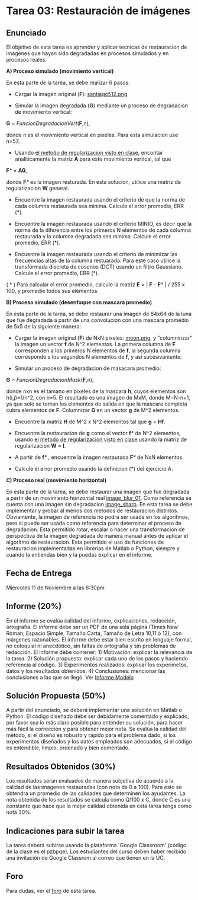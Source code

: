 


# Tarea 03: Restauración de imágenes

## Enunciado
El objetivo de esta tarea es aprender y aplicar tecnicas de restauracion de imagenes que hayan sido degradadas en procesos simulados y en procesos reales.

**A) Proceso simulado (movimiento vertical)**

 En esta parte de la tarea, se debe realizar 6 pasos:
 
 * Cargar la imagen original (**F**): [santiago512.png](https://github.com/domingomery/imagenes/blob/master/tareas/Tarea_03/santiago512.png)

 * Simular la imagen degradada (**G**) mediante un proceso de degradacion de movimiento vertical: 
 
 **G** = _FuncionDegradacionVert_(**F**,n), 
 
 donde n es el movimiento vertical en pixeles. Para esta simulacion use n=57.

 * Usando [el metodo de regularizacion visto en clase](https://github.com/domingomery/imagenes#clase-19-ma-20-oct-2020), encontar analiticamente la matriz **A** para este movimiento vertical, tal que 
 
 **F**_*_ = **AG**, 
 
 donde **F**_*_ es la imagen resturada. En esta solucion, utilice una matriz de regularizacion **W** general.
 
* Encuentre la imagen restaurada usando el criterio de que la norma de cada columna restaurada sea minima. Calcule el error promedio, ERR (*).

* Encuentre la imagen restaurada usando el criterio MINIO, es decir que la norma de la diferencia entre los primeros N elementos de cada columna restaurada y la columna degradada sea minima. Calcule el error promedio, ERR (*).

* Encuentre la imagen restaurada usando el criterio de minimizar las frecuencias altas de la columna restuarada. Para este caso utilice la transformada discreta de cosenos (DCT) usando un filtro Gaussiano. Calcule el error promedio, ERR (*).


( * ) Para calcular el error promedio, calcule la matriz **E** = | **F** - **F**_*_ | / 255 x 100, y promedie todos sus elementos.


**B) Proceso simulado (desenfoque con mascara promedio)**

 En esta parte de la tarea, se debe restaurar una imagen de 64x64 de la luna que fue degradada a partir de una convolucion con una mascara promedio de 5x5 de la siguiente manera:

 * Cargar la imagen original (**F**) de NxN pixeles: [moon.png](https://github.com/domingomery/imagenes/blob/master/tareas/Tarea_03/moon.png), y "columninzar" la imagen un vector **f** de N^2 elementos. La primera columna de **F** corresponden a los primeros N elementos de **f**, la segunda columna corresponde a los segundos N elementos de **f**, y asi sucesivamente.
 
 * Simular un proceso de degradacion de masacara promedio: 
 
 **G** = _FuncionDegradacionMask_(**F**,n), 
 
 donde nxn es el tamano en pixeles de la mascara **h**, cuyos elementos son h(i,j)=1/n^2, con n=5. El resultado es una imagen de MxM, donde M=N-n+1, ya que solo se toman los elementos de salida en que la mascara completa cubra elementos de **F**. Columnizar **G** en un vector **g** de M^2 elementos.

 * Encuentre la matriz **H** de M^2 x N^2 elementos tal que **g** = **Hf**.

 * Encuentre la restauracion de **g** como el vector **f**_*_  de N^2 elementos, usando [el metodo de regularizacion visto en clase](https://github.com/domingomery/imagenes#clase-19-ma-20-oct-2020) usando la matriz de regularizacion **W** = **I**.

 * A partir de **f**_*_ , encuentre la imagen restaurada **F**_*_ de NxN elementos.

 * Calcule el error promedio usando la definicion (*) del ejercicio A. 
 
 
 



**C) Proceso real (movimiento horizontal)**

 En esta parte de la tarea, se debe restaurar una imagen que fue degradada a partir de un movimiento horizontal real [image_blur_01](https://github.com/domingomery/imagenes/blob/master/tareas/Tarea_03/image_blur_01.png). Como referencia se cuenta con una imagen sin degradacion [image_sharp](https://github.com/domingomery/imagenes/blob/master/tareas/Tarea_03/image_sharp.png). En esta tarea se debe implementar y probar al menos dos metodos de restauracion distintos. Obviamente, la imagen de referencia no podra ser usada en los algoritmos, pero si puede ser usada como referencia para determinar el proceso de degradacion. Esta permitido rotar, escalar o hacer una transformacion de perspectiva de la imagen degradada de manera manual antes de aplicar el algoritmo de restauracion. Esta permitido el uso de funciones de restauracion implementadas en librerias de Matlab o Python, siempre y cuando la entiendas bien y la puedas explicar en el informe.



## Fecha de Entrega
Miercoles 11 de Noviembre a las 6:30pm

## Informe (20%)
En el informe se evalúa calidad del informe, explicaciones, redacción, ortografía. El informe debe ser un PDF de una sola página (Times New Roman, Espacio Simple, Tamaño Carta, Tamaño de Letra 10,11 ó 12), con márgenes razonables. El informe debe estar bien escrito en lenguaje formal, no coloquial ni anecdótico, sin faltas de ortografía y sin problemas de redacción. El informe debe contener: 1) Motivación: explicar la relevancia de la tarea. 2) Solución propuesta: explicar cada uno de los pasos y haciendo referencia al código. 3) Experimentos realizados: explicar los experimetos, datos y los resultados obtenidos. 4) Conclusiones: mencionar las conclusiones a las que se llegó. Ver [Informe Modelo](https://github.com/domingomery/imagenes/blob/master/tareas/TareaModelo.pdf)

## Solución Propuesta (50%)
A partir del enunciado, se deberá implementar una solución en Matlab o Python. El código diseñado debe ser debidamente comentado y explicado, por favor sea lo más claro posible para entender su solución, para hacer más fácil la corrección y para obtener mejor nota. Se evalúa la calidad del método, si el diseño es robusto y rápido para el problema dado, si los experimentos diseñados y los datos empleados son adecuados, si el código es entendible, limpio, ordenado y bien comentado.

## Resultados Obtenidos (30%)
Los resultados seran evaluados de manera subjetiva de acuerdo a la calidad de las imagenes restauradas (con nota de 0 a 100). Para esto se obtendra un promedio de las calidades que determinen los ayudantes. La nota obtenida de los resultados se calcula como Q/100 x C, donde C es una constante que hace que la mejor calidad obtenida en esta tarea tenga como nota 30%. 


## Indicaciones para subir la tarea
La tarea deberá subirse usando la plataforma 'Google Classroom' (código de la clase es el pzbpqe). Los estudiantes del curso deben haber recibido una invitación de Google Classrom al correo que tienen en la UC.

## Foro
Para dudas, ver el [foro](https://github.com/domingomery/imagenes/issues/11) de esta tarea.
